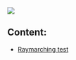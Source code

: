 <img src="https://s23.postimg.org/v9kmhmmy3/Logomakr_6_Aj_H8_Z.png"/>

## Content:
   - <a href="https://github.com/lofcz/glslTutorials/blob/master/rayMarching1.glsl">Raymarching test</a>
